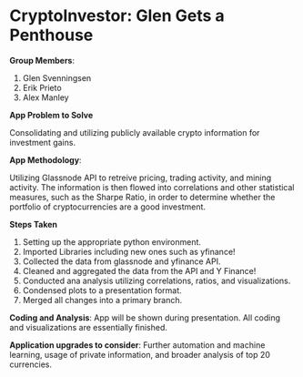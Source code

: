 # CryptoInvestor: Glen Gets a Penthouse
**Group Members**:
1. Glen Svenningsen
2. Erik Prieto
3. Alex Manley

**App Problem to Solve**

Consolidating and utilizing publicly available crypto information for investment gains.

**App Methodology**:

Utilizing Glassnode API to retreive pricing, trading activity, and mining activity. The information is then flowed into correlations and other statistical measures, such as the Sharpe Ratio, in order to determine whether the portfolio of cryptocurrencies are a good investment.  

**Steps Taken**
1. Setting up the appropriate python environment.
2. Imported Libraries including new ones such as yfinance! 
3. Collected the data from glassnode and yfinance API.
4. Cleaned and aggregated the data from the API and Y Finance! 
5. Conducted ana analysis utilizing correlations, ratios, and visualizations.
6. Condensed plots to a presentation format. 
7. Merged all changes into a primary branch.

**Coding and Analysis**:
App will be shown during presentation. All coding and visualizations are essentially finished. 

**Application upgrades to consider**: 
Further automation and machine learning, usage of private information, and broader analysis of top 20 currencies. 
